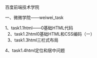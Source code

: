 百度前端技术学院

一、微微学院——weiwei_task

  1、task1.1html——0基础HTML代码<br>
  
  2、task1.2html0基础HTML和CSS编码（一）<br>
  
  3、task1.3html三栏式布局<br>
  
  4、task1.4html定位和居中问题<br>
  
  
